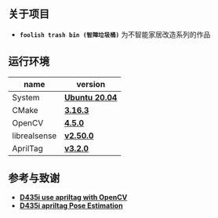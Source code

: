 ## 关于项目
- **`foolish trash bin (智障垃圾桶)`** 为不智能家居改造系列的作品

## 运行环境

name | version 
---------|----------
 System | **[Ubuntu 20.04](https://wiki.ubuntu.com/FocalFossa/ReleaseNotes/)**
 CMake  | **[3.16.3](https://cmake.org/)**
 OpenCV | **[4.5.0](https://github.com/opencv/opencv/releases/tag/4.5.0)**
 librealsense | **[v2.50.0](https://github.com/IntelRealSense/librealsense/releases/tag/v2.50.0)**
 AprilTag | **[v3.2.0 ](https://github.com/AprilRobotics/apriltag/releases/tag/v3.2.0)**


## 参考与致谢
- **[D435i use apriltag with OpenCV](https://sinnammanyo.cn/personal-site/docs/computer/cv/realsense/intel-realsense-apriltag)**
- **[D435i apriltag Pose Estimation](https://sinnammanyo.cn/personal-site/docs/computer/cv/realsense/intel-realsense-intrinsics)**